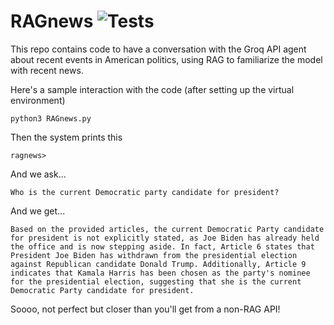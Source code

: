 # RAGnews ![Tests](https://github.com/RowanGray472/RAGnews/actions/workflows/tests.yml/badge.svg)
 
This repo contains code to have a conversation with the Groq API agent about recent events in American politics, using RAG to familiarize the model with recent news.

Here's a sample interaction with the code (after setting up the virtual environment)

```
python3 RAGnews.py
```

Then the system prints this

```
ragnews>
```

And we ask...

```
Who is the current Democratic party candidate for president?
```

And we get...

```
Based on the provided articles, the current Democratic Party candidate for president is not explicitly stated, as Joe Biden has already held the office and is now stepping aside. In fact, Article 6 states that President Joe Biden has withdrawn from the presidential election against Republican candidate Donald Trump. Additionally, Article 9 indicates that Kamala Harris has been chosen as the party's nominee for the presidential election, suggesting that she is the current Democratic Party candidate for president.
```

Soooo, not perfect but closer than you'll get from a non-RAG API!
